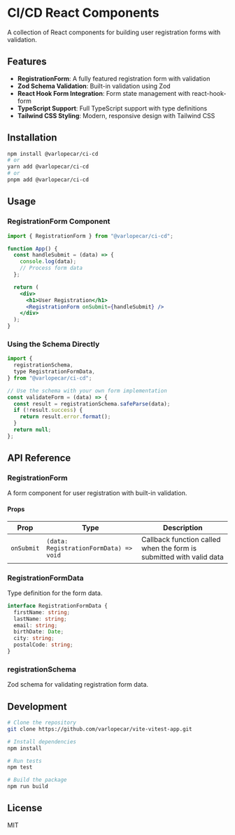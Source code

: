 # CI/CD React Components

A collection of React components for building user registration forms with validation.

## Features

- **RegistrationForm**: A fully featured registration form with validation
- **Zod Schema Validation**: Built-in validation using Zod
- **React Hook Form Integration**: Form state management with react-hook-form
- **TypeScript Support**: Full TypeScript support with type definitions
- **Tailwind CSS Styling**: Modern, responsive design with Tailwind CSS

## Installation

```bash
npm install @varlopecar/ci-cd
# or
yarn add @varlopecar/ci-cd
# or
pnpm add @varlopecar/ci-cd
```

## Usage

### RegistrationForm Component

```jsx
import { RegistrationForm } from "@varlopecar/ci-cd";

function App() {
  const handleSubmit = (data) => {
    console.log(data);
    // Process form data
  };

  return (
    <div>
      <h1>User Registration</h1>
      <RegistrationForm onSubmit={handleSubmit} />
    </div>
  );
}
```

### Using the Schema Directly

```jsx
import {
  registrationSchema,
  type RegistrationFormData,
} from "@varlopecar/ci-cd";

// Use the schema with your own form implementation
const validateForm = (data) => {
  const result = registrationSchema.safeParse(data);
  if (!result.success) {
    return result.error.format();
  }
  return null;
};
```

## API Reference

### RegistrationForm

A form component for user registration with built-in validation.

#### Props

| Prop       | Type                                   | Description                                                         |
| ---------- | -------------------------------------- | ------------------------------------------------------------------- |
| `onSubmit` | `(data: RegistrationFormData) => void` | Callback function called when the form is submitted with valid data |

### RegistrationFormData

Type definition for the form data.

```typescript
interface RegistrationFormData {
  firstName: string;
  lastName: string;
  email: string;
  birthDate: Date;
  city: string;
  postalCode: string;
}
```

### registrationSchema

Zod schema for validating registration form data.

## Development

```bash
# Clone the repository
git clone https://github.com/varlopecar/vite-vitest-app.git

# Install dependencies
npm install

# Run tests
npm test

# Build the package
npm run build
```

## License

MIT
